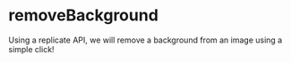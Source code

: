 # removeBackground
Using a replicate API, we will remove a background from an image using a simple click!
